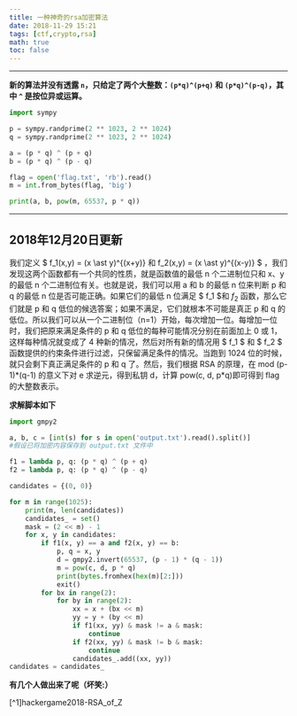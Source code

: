 ```yaml
---
title: 一种神奇的rsa加密算法
date: 2018-11-29 15:21
tags: [ctf,crypto,rsa]
math: true
toc: false
---
```

* * *

**新的算法并没有透露 `n`，只给定了两个大整数：`(p*q)^(p+q)` 和 `(p*q)^(p-q)`，其中 `^` 是按位异或运算。**

<!-- more-->

```python
import sympy

p = sympy.randprime(2 ** 1023, 2 ** 1024)
q = sympy.randprime(2 ** 1023, 2 ** 1024)

a = (p * q) ^ (p + q)
b = (p * q) ^ (p - q)

flag = open('flag.txt', 'rb').read()
m = int.from_bytes(flag, 'big')

print(a, b, pow(m, 65537, p * q))

```



* * *

## 2018年12月20日更新

我们定义 $ f_1(x,y) = (x \ast y)^{(x+y)} 和 f_2(x,y) = (x \ast y)^{(x-y)} $ ，我们发现这两个函数都有一个共同的性质，就是函数值的最低 n 个二进制位只和 x、y 的最低 n 个二进制位有关。也就是说，我们可以用 a 和 b 的最低 n 位来判断 p 和 q 的最低 n 位是否可能正确。如果它们的最低 n 位满足 $ f_1 $和 $f_2$ 函数，那么它们就是 p 和 q 低位的候选答案；如果不满足，它们就根本不可能是真正 p 和 q 的低位。所以我们可以从一个二进制位（n=1）开始，每次增加一位。每增加一位时，我们把原来满足条件的 p 和 q 低位的每种可能情况分别在前面加上 0 或 1，这样每种情况就变成了 4 种新的情况，然后对所有新的情况用 $ f_1 $ 和 $ f_2 $ 函数提供的约束条件进行过滤，只保留满足条件的情况。当跑到 1024 位的时候，就只会剩下真正满足条件的 p 和 q 了。然后，我们根据 RSA 的原理，在 mod (p-1)\*(q-1) 的意义下对 e 求逆元，得到私钥 d，计算 pow(c, d, p\*q)即可得到 flag 的大整数表示。

**求解脚本如下**

```python
import gmpy2

a, b, c = [int(s) for s in open('output.txt').read().split()]
#假设已将加密内容保存到 output.txt 文件中

f1 = lambda p, q: (p * q) ^ (p + q)
f2 = lambda p, q: (p * q) ^ (p - q)

candidates = {(0, 0)}

for m in range(1025):
    print(m, len(candidates))
    candidates_ = set()
    mask = (2 << m) - 1
    for x, y in candidates:
        if f1(x, y) == a and f2(x, y) == b:
            p, q = x, y
            d = gmpy2.invert(65537, (p - 1) * (q - 1))
            m = pow(c, d, p * q)
            print(bytes.fromhex(hex(m)[2:]))
            exit()
        for bx in range(2):
            for by in range(2):
                xx = x + (bx << m)
                yy = y + (by << m)
                if f1(xx, yy) & mask != a & mask:
                    continue
                if f2(xx, yy) & mask != b & mask:
                    continue
                candidates_.add((xx, yy))
candidates = candidates_

```

**有几个人做出来了呢（坏笑:）**

[^1]hackergame2018-RSA_of_Z